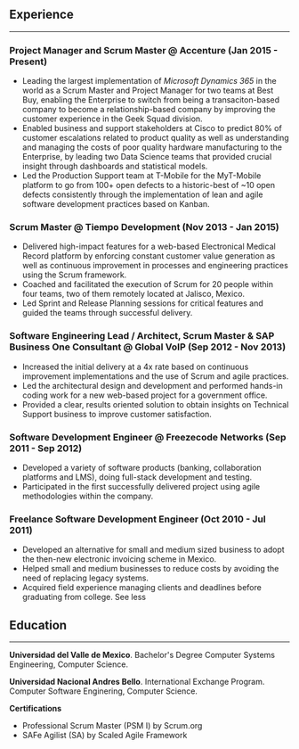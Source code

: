 ## Experience
-----------
### Project Manager and Scrum Master @ Accenture (Jan 2015 - Present)
* Leading the largest implementation of *Microsoft Dynamics 365* in the world as a Scrum Master and Project Manager for two teams at Best Buy, enabling the Enterprise to switch from being a transaciton-based company to become a relationship-based company by improving the customer experience in the Geek Squad division.
* Enabled business and support stakeholders at Cisco to predict 80% of customer escalations related to product quality as well as understanding and managing the costs of poor quality hardware manufacturing to the Enterprise, by leading two Data Science teams that provided crucial insight through dashboards and statistical models.
* Led the Production Support team at T-Mobile for the MyT-Mobile platform to go from 100+ open defects to a historic-best of ~10 open defects consistently through the implementation of lean and agile software development practices based on Kanban.

### Scrum Master @ Tiempo Development (Nov 2013 - Jan 2015)
- Delivered high-impact features for a web-based Electronical Medical Record platform by enforcing constant customer value generation as well as continuous improvement in processes and engineering practices using the Scrum framework.
- Coached and facilitated the execution of Scrum for 20 people within four teams, two of them remotely located at Jalisco, Mexico.
- Led Sprint and Release Planning sessions for critical features and guided the teams through successful delivery.

### Software Engineering Lead / Architect, Scrum Master & SAP Business One Consultant @ Global VoIP (Sep 2012 - Nov 2013)
- Increased the initial delivery at a 4x rate based on continuous improvement implementations and the use of Scrum and agile practices.
- Led the architectural design and development and performed hands-in coding work for a new web-based project for a government office. 
- Provided a clear, results oriented solution to obtain insights on Technical Support business to improve customer satisfaction. 

### Software Development Engineer @ Freezecode Networks (Sep 2011 - Sep 2012)
- Developed a variety of software products (banking, collaboration platforms and LMS), doing full-stack development and testing. 
- Participated in the first successfully delivered project using agile methodologies within the company.

### Freelance Software Development Engineer (Oct 2010 - Jul 2011)
- Developed an alternative for small and medium sized business to adopt the then-new electronic invoicing scheme in Mexico.
- Helped small and medium businesses to reduce costs by avoiding the need of replacing legacy systems.
- Acquired field experience managing clients and deadlines before graduating from college. See less

## Education
-----------
**Universidad del Valle de Mexico**. Bachelor's Degree Computer Systems Engineering, Computer Science.

**Universidad Nacional Andres Bello**. International Exchange Program. Computer Software Enginering, Computer Science.

**Certifications**

- Professional Scrum Master (PSM I) by Scrum.org
- SAFe Agilist (SA) by Scaled Agile Framework


